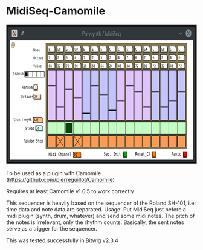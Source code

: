 # MidiSeq-Camomile

<p align="center">
<img src="https://raw.githubusercontent.com/tsointsoin/MidiSeq-Camomile/master/MidiSeq-Camomile.png" alt="MidiSeq" width=725 height=368>
</p>

To be used as a plugin with Camomile (https://github.com/pierreguillot/Camomile)

Requires at least Camomile v1.0.5 to work correctly

This sequencer is heavily based on the sequencer of the Roland SH-101, i.e: time data and note data are separated.
Usage: Put MidiSeq just before a midi plugin (synth, drum, whatever) and send some midi notes. The pitch of the notes is irrelevant, only the rhythm counts.
Basically, the sent notes serve as a trigger for the sequencer.

This was tested successfully in Bitwig v2.3.4
